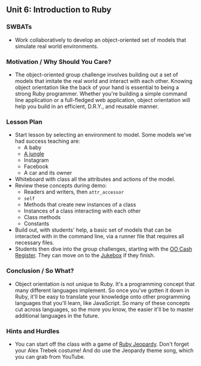 ## Unit 6: Introduction to Ruby

### SWBATs
+ Work collaboratively to develop an object-oriented set of models that simulate real world environments.

### Motivation / Why Should You Care?
+ The object-oriented group challenge involves building out a set of models that imitate the real world and interact with each other. Knowing object orientation like the back of your hand is essential to being a strong Ruby programmer. Whether you're building a simple command line application or a full-fledged web application, object orientation will help you build in an efficient, D.R.Y., and reusable manner.

### Lesson Plan
+ Start lesson by selecting an environment to model. Some models we've had success teaching are:
  + A baby
  + [A jungle](https://github.com/learn-co-curriculum/hs-oo-jungle-project-demo)
  + Instagram
  + Facebook
  + A car and its owner
+ Whiteboard with class all the attributes and actions of the model.
+ Review these concepts during demo:
  + Readers and writers, then `attr_accessor`
  + `self`
  + Methods that create new instances of a class
  + Instances of a class interacting with each other
  + Class methods
  + Constants
+ Build out, with students' help, a basic set of models that can be interacted with in the command line, via a runner file that requires all necessary files.
+ Students then dive into the group challenges, starting with the [OO Cash Register](https://github.com/learn-co-curriculum/hs-oo-cash-register). They can move on to the [Jukebox](https://github.com/learn-co-curriculum/oo-jukebox) if they finish. 

### Conclusion / So What?
+ Object orientation is not unique to Ruby. It's a programming concept that many different languages implement. So once you've gotten it down in Ruby, it'll be easy to translate your knowledge onto other programming languages that you'll learn, like JavaScript. So many of these concepts cut across languages, so the more you know, the easier it'll be to master additional languages in the future.

### Hints and Hurdles
+ You can start off the class with a game of [Ruby Jeopardy](https://docs.google.com/a/flatironschool.com/presentation/d/15lxFavK4t-Gmv7dOANBPHiLflKpPgSejAGEnDuqN9Pc/edit?usp=sharing). Don't forget your Alex Trebek costume! And do use the Jeopardy theme song, which you can grab from YouTube.
